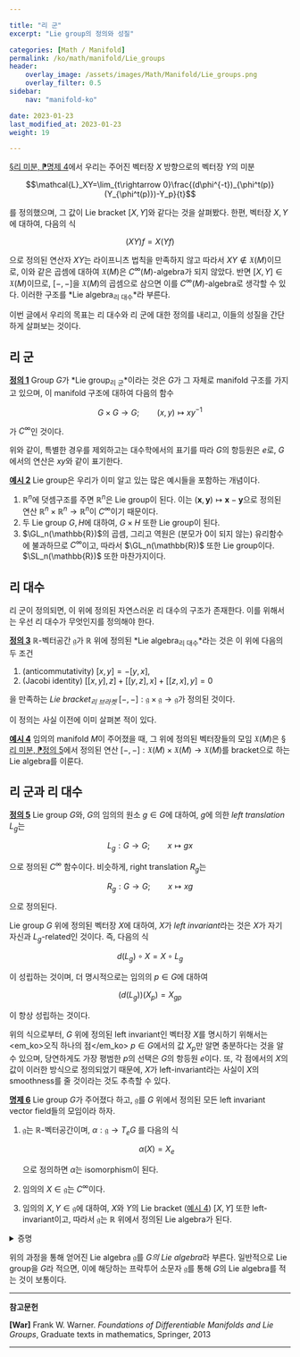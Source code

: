```yaml
---

title: "리 군"
excerpt: "Lie group의 정의와 성질"

categories: [Math / Manifold]
permalink: /ko/math/manifold/Lie_groups
header:
    overlay_image: /assets/images/Math/Manifold/Lie_groups.png
    overlay_filter: 0.5
sidebar: 
    nav: "manifold-ko"

date: 2023-01-23
last_modified_at: 2023-01-23
weight: 19

---
```


[§리 미분, ⁋명제 4](/ko/math/manifold/Lie_derivative#pp4)에서 우리는 주어진 벡터장 $X$ 방향으로의 벡터장 $Y$의 미분 

$$\mathcal{L}_XY=\lim_{t\rightarrow 0}\frac{(d\phi^{-t})_{\phi^t(p)}(Y_{\phi^t(p)})-Y_p}{t}$$

를 정의했으며, 그 값이 Lie bracket $[X,Y]$와 같다는 것을 살펴봤다. 한편, 벡터장 $X,Y$에 대하여, 다음의 식

$$(XY)f=X(Yf)$$

으로 정의된 연산자 $XY$는 라이프니츠 법칙을 만족하지 않고 따라서 $XY\not\in\mathfrak{X}(M)$이므로, 이와 같은 곱셈에 대하여 $\mathfrak{X}(M)$은 $C^\infty(M)$-algebra가 되지 않았다. 반면 $[X,Y]\in\mathfrak{X}(M)$이므로, $[-,-]$을 $\mathfrak{X}(M)$의 곱셈으로 삼으면 이를 $C^\infty(M)$-algebra로 생각할 수 있다. 이러한 구조를 *Lie algebra<sub>리 대수</sub>*라 부른다. 

이번 글에서 우리의 목표는 리 대수와 리 군에 대한 정의를 내리고, 이들의 성질을 간단하게 살펴보는 것이다.

## 리 군

<div class="definition" markdown="1">

<ins id="df1">**정의 1**</ins> Group $G$가 *Lie group<sub>리 군</sub>*이라는 것은 $G$가 그 자체로 manifold 구조를 가지고 있으며, 이 manifold 구조에 대하여 다음의 함수

$$G\times G\rightarrow G;\qquad (x,y)\mapsto xy^{-1}$$

가 $C^\infty$인 것이다. 

</div>

위와 같이, 특별한 경우를 제외하고는 대수학에서의 표기를 따라 $G$의 항등원은 $e$로, $G$에서의 연산은 $xy$와 같이 표기한다. 

<div class="example" markdown="1">

<ins id="ex2">**예시 2**</ins> Lie group은 우리가 이미 알고 있는 많은 예시들을 포함하는 개념이다.

1. $\mathbb{R}^n$에 덧셈구조를 주면 $\mathbb{R}^n$은 Lie group이 된다. 이는 $(\mathbf{x},\mathbf{y})\mapsto \mathbf{x}-\mathbf{y}$으로 정의된 연산 $\mathbb{R}^n\times\mathbb{R}^n\rightarrow\mathbb{R}^n$이 $C^\infty$이기 때문이다.
2. 두 Lie group $G,H$에 대하여, $G\times H$ 또한 Lie group이 된다. 
3. $\GL_n(\mathbb{R})$의 곱셈, 그리고 역원은 (분모가 $0$이 되지 않는) 유리함수에 불과하므로 $C^\infty$이고, 따라서 $\GL_n(\mathbb{R})$ 또한 Lie group이다. $\SL_n(\mathbb{R})$ 또한 마찬가지이다.

</div>

## 리 대수

리 군이 정의되면, 이 위에 정의된 자연스러운 리 대수의 구조가 존재한다. 이를 위해서는 우선 리 대수가 무엇인지를 정의해야 한다.

<div class="definition" markdown="1">

<ins id="df3">**정의 3**</ins> $\mathbb{R}$-벡터공간 $\mathfrak{g}$가 $\mathbb{R}$ 위에 정의된 *Lie algebra<sub>리 대수</sub>*라는 것은 이 위에 다음의 두 조건

1. (anticommutativity) $[x,y]=-[y,x]$,
2. (Jacobi identity) $[[x,y],z]+[[y,z],x]+[[z,x],y]=0$

을 만족하는 *Lie bracket<sub>리 브라켓</sub>* $[-,-]:\mathfrak{g}\times\mathfrak{g}\rightarrow\mathfrak{g}$가 정의된 것이다.

</div>

이 정의는 사실 이전에 이미 살펴본 적이 있다.

<div class="example" markdown="1">

<ins id="ex4">**예시 4**</ins> 임의의 manifold $M$이 주어졌을 때, 그 위에 정의된 벡터장들의 모임 $\mathfrak{X}(M)$은 [§리 미분, ⁋정의 5](/ko/math/manifold/Lie_derivative#df5)에서 정의된 연산 $[-,-]:\mathfrak{X}(M)\times\mathfrak{X}(M)\rightarrow\mathfrak{X}(M)$를 bracket으로 하는 Lie algebra를 이룬다.

</div>

## 리 군과 리 대수

<div class="definition" markdown="1">

<ins id="df5">**정의 5**</ins> Lie group $G$와, $G$의 임의의 원소 $g\in G$에 대하여, $g$에 의한 *left translation* $L_g$는

$$L_g:G\rightarrow G;\qquad x\mapsto gx$$

으로 정의된 $C^\infty$ 함수이다. 비슷하게, right translation $R_g$는

$$R_g:G\rightarrow G;\qquad x\mapsto xg$$

으로 정의된다.

</div>

Lie group $G$ 위에 정의된 벡터장 $X$에 대하여, $X$가 *left invariant*라는 것은 $X$가 자기 자신과 $L_g$-related인 것이다. 즉, 다음의 식

$$d(L_g)\circ X=X\circ L_g$$

이 성립하는 것이며, 더 명시적으로는 임의의 $p\in G$에 대하여

$$\left(d(L_g)\right)(X_p)=X_{gp}$$

이 항상 성립하는 것이다.

위의 식으로부터, $G$ 위에 정의된 left invariant인 벡터장 $X$를 명시하기 위해서는 <em_ko>오직 하나의 점</em_ko> $p\in G$에서의 값 $X_p$만 알면 충분하다는 것을 알 수 있으며, 당연하게도 가장 평범한 $p$의 선택은 $G$의 항등원 $e$이다. 또, 각 점에서의 $X$의 값이 이러한 방식으로 정의되었기 때문에, $X$가 left-invariant라는 사실이 $X$의 smoothness를 줄 것이라는 것도 추측할 수 있다. 

<div class="proposition" markdown="1">

<ins id="pp6">**명제 6**</ins> Lie group $G$가 주어졌다 하고, $\mathfrak{g}$를 $G$ 위에서 정의된 모든 left invariant vector field들의 모임이라 하자. 

1. $\mathfrak{g}$는 $\mathbb{R}$-벡터공간이며, $\alpha:\mathfrak{g} \rightarrow T_eG$ 를 다음의 식
     
    $$\alpha(X)=X_e$$
    
    으로 정의하면 $\alpha$는 isomorphism이 된다.
2. 임의의 $X\in\mathfrak{g}$는 $C^\infty$이다.
3. 임의의 $X,Y\in\mathfrak{g}$에 대하여, $X$와 $Y$의 Lie bracket ([예시 4](#ex4)) $[X,Y]$ 또한 left-invariant이고, 따라서 $\mathfrak{g}$는 $\mathbb{R}$ 위에서 정의된 Lie algebra가 된다.

</div>
<details class="proof" markdown="1">
<summary>증명</summary>

1. 벡터장들의 덧셈과 스칼라곱에 대하여 $\mathfrak{g}$가 $\mathbb{R}$-벡터공간이 된다는 것은 자명하고, 또 $\alpha$가 linear map이라는 것 또한 자명하다. 이제 $\alpha$가 isomorphism임을 보여야 하는데, $T_eG$는 유한차원 벡터공간이므로 $\alpha$가 전단사임을 보이면 충분하다. 우선 $\alpha(X)=\alpha(Y)$를 만족하는 두 $X,Y\in\mathfrak{g}$가 존재한다 가정하면, 임의의 $g\in G$에 대하여
  
    $$X_g=(dL_g)_e(X_e)=(dL_g)_e(Y_e)=Y_g$$

    이므로 $X=Y$이다. 거꾸로 임의의 $v\in T_eG$에 대하여 $X_g$를 $(dL_g)_e(v)$으로 정의하면 $X$가 left invariant인 벡터장이고, $\alpha(X)=v$를 만족함이 자명하다. 
2. $X\in\mathfrak{g}$가 $C^\infty$임을 보이기 위해서는 임의의 함수 $f$에 대하여 $Xf$가 $C^\infty$임을 보이면 충분하다. ([§벡터장, ⁋명제 2](/ko/math/manifold/vector_fields#pp2)) 한편 임의의 $p\in G$에 대하여, 
    
    $$(Xf)(p)=X_pf=(dL_p)_e(X_e)f=X_e(f\circ L_p)$$
    
    이므로 이는 다시 함수 $p\mapsto X_e(f\circ L_p)$가 $C^\infty$를 보이는 문제와 같다. $G$의 곱셈을 $m:G\times G\rightarrow G$로 쓰고, $G$에서 $G\times G$로의 자연스러운 두 embedding을

    $$\iota_1^p: x\mapsto (x,p),\qquad \iota_2^p:x\mapsto (p,x)$$

    으로 적고, $Y_e=X_e$를 만족하는 $C^\infty$ 벡터장을 택하여 $G\times G$ 위에 정의된 새로운 벡터장 $(0,Y)$을 생각하자. 그럼 $f\circ m$은 $C^\infty$ 함수이고 $(0,Y)$는 $C^\infty$ 벡터장이므로 $(0,Y)(f\circ m)$은 $C^\infty$ 함수가 되고, 따라서 합성 $\bigl((0,Y)(f\circ m)\bigr)\circ\iota_1^e$ 또한 $C^\infty$이다. 그런데 임의의 $p\in G$에 대하여, isomorphism

    $$T_{(x,y)}(M\times N)\cong T_xM\oplus T_yN$$

    을 통하면

    $$\begin{aligned}\bigl((0,Y)(f\circ m)\bigr)(\iota_1^e(p))&=(0,Y)_{(p,e)}(f\circ m)=0_p(f\circ m\circ\iota_1^e)+Y_e(f\circ m\circ\iota_2^p)\\&=X_e(f\circ m\circ\iota_2^p)=X_e(f\circ L_p)\end{aligned}$$

    이므로 원하는 결과를 얻는다.
3. [§리 미분, ⁋명제 9](/ko/math/manifold/Lie_derivative#pp9)에 의하여 자명하다.

</details>

위의 과정을 통해 얻어진 Lie algebra $\mathfrak{g}$를 *$G$의 Lie algebra*라 부른다. 일반적으로 Lie group을 $G$라 적으면, 이에 해당하는 프락투어 소문자 $\mathfrak{g}$를 통해 $G$의 Lie algebra를 적는 것이 보통이다. 

---

**참고문헌**

**[War]** Frank W. Warner. *Foundations of Differentiable Manifolds and Lie Groups*, Graduate texts in mathematics, Springer, 2013  

---